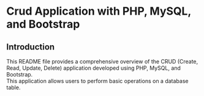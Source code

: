 <h1>Crud Application  with PHP, MySQL, and Bootstrap</h1>
<h2>Introduction</h2>
<p>This README file provides a comprehensive overview of the CRUD (Create, Read, Update, Delete) application developed using PHP, MySQL, and Bootstrap. <br>
  This application allows users to perform basic operations on a database table.</p>
